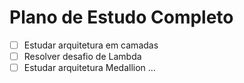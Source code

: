 # Plano de Estudo Completo

- [ ] Estudar arquitetura em camadas
- [ ] Resolver desafio de Lambda
- [ ] Estudar arquitetura Medallion
...